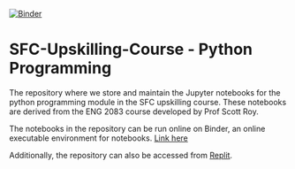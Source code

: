 [![Binder](https://mybinder.org/badge_logo.svg)](https://mybinder.org/v2/gh/SFC-Upskilling-Course/Python-Programming/HEAD)

# SFC-Upskilling-Course - Python Programming
The repository where we store and maintain the Jupyter notebooks for the python programming module in the SFC upskilling course. These notebooks are derived from the ENG 2083 course developed by Prof Scott Roy.

The notebooks in the repository can be run online on Binder, an online executable environment for notebooks. [Link here](https://mybinder.org/v2/gh/SFC-Upskilling-Course/Python-Programming/HEAD)

Additionally, the repository can also be accessed from [Replit](https://replit.com/@hasantahir2/SFC-Upskilling-Python?v=1).